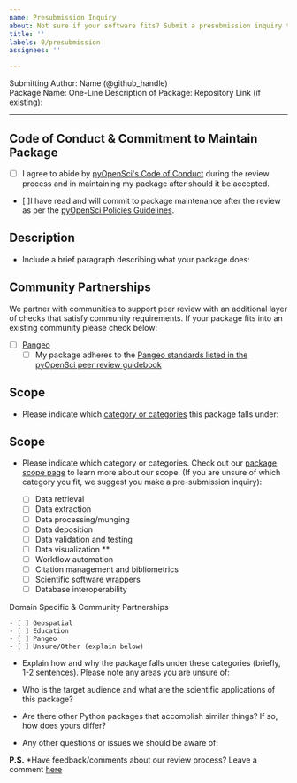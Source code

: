 ```yaml
---
name: Presubmission Inquiry
about: Not sure if your software fits? Submit a presubmission inquiry to the editors
title: ''
labels: 0/presubmission
assignees: ''

---
```


Submitting Author: Name (@github_handle)  
Package Name: 
One-Line Description of Package: 
Repository Link (if existing):   

---

## Code of Conduct & Commitment to Maintain Package

- [ ] I agree to abide by [pyOpenSci's Code of Conduct][PyOpenSciCodeOfConduct] during the review process and in maintaining my package after should it be accepted.
- [ ]I have read and will commit to package maintenance after the review as per the [pyOpenSci Policies Guidelines][Commitment].

## Description

- Include a brief paragraph describing what your package does:

## Community Partnerships
We partner with communities to support peer review with an additional layer of 
checks that satisfy community requirements. If your package fits into an 
existing community please check below:

- [ ] [Pangeo][pangeoWebsite]
	- [ ] My package adheres to the [Pangeo standards listed in the pyOpenSci peer review guidebook][PangeoCollaboration]

## Scope 

- Please indicate which [category or categories][PackageCategories] this package falls under:

## Scope 
- Please indicate which category or categories. 
Check out our [package scope page][PackageCategories] to learn more about our 
scope. (If you are unsure of which category you fit, we suggest you make a pre-submission inquiry):

	- [ ] Data retrieval
	- [ ] Data extraction
	- [ ] Data processing/munging
	- [ ] Data deposition
	- [ ] Data validation and testing
	- [ ] Data visualization **
	- [ ] Workflow automation
	- [ ] Citation management and bibliometrics
	- [ ] Scientific software wrappers
	- [ ] Database interoperability

Domain Specific & Community Partnerships 

	- [ ] Geospatial
	- [ ] Education
	- [ ] Pangeo
	- [ ] Unsure/Other (explain below)
        
- Explain how and why the package falls under these categories (briefly, 1-2 sentences). Please note any areas you are unsure of:

- Who is the target audience and what are the scientific applications of this package?  

- Are there other Python packages that accomplish similar things? If so, how does yours differ?

- Any other questions or issues we should be aware of:


**P.S.** *Have feedback/comments about our review process? Leave a comment [here][Comments]


[PackageCategories]: https://www.pyopensci.org/software-peer-review/about/package-scope.html

[Conduct]: https://www.pyopensci.org/governance/CODE_OF_CONDUCT

[Commitment]: https://www.pyopensci.org/software-peer-review/our-process/policies.html#after-acceptance-package-ownership-and-maintenance

[Comments]: https://pyopensci.discourse.group/

[PangeoCollaboration]: https://www.pyopensci.org/software-peer-review/partners/pangeo

[pangeoWebsite]: https://www.pangeo.io

[PyOpenSciCodeOfConduct]: https://www.pyopensci.org/governance/CODE_OF_CONDUCT
